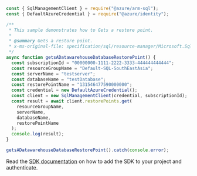 ```javascript
const { SqlManagementClient } = require("@azure/arm-sql");
const { DefaultAzureCredential } = require("@azure/identity");

/**
 * This sample demonstrates how to Gets a restore point.
 *
 * @summary Gets a restore point.
 * x-ms-original-file: specification/sql/resource-manager/Microsoft.Sql/preview/2020-11-01-preview/examples/DataWarehouseRestorePointsGet.json
 */
async function getsADatawarehouseDatabaseRestorePoint() {
  const subscriptionId = "00000000-1111-2222-3333-444444444444";
  const resourceGroupName = "Default-SQL-SouthEastAsia";
  const serverName = "testserver";
  const databaseName = "testDatabase";
  const restorePointName = "131546477590000000";
  const credential = new DefaultAzureCredential();
  const client = new SqlManagementClient(credential, subscriptionId);
  const result = await client.restorePoints.get(
    resourceGroupName,
    serverName,
    databaseName,
    restorePointName
  );
  console.log(result);
}

getsADatawarehouseDatabaseRestorePoint().catch(console.error);
```

Read the [SDK documentation](https://github.com/Azure/azure-sdk-for-js/blob/%40azure%2Farm-sql_9.0.1/sdk/sql/arm-sql/README.md) on how to add the SDK to your project and authenticate.
